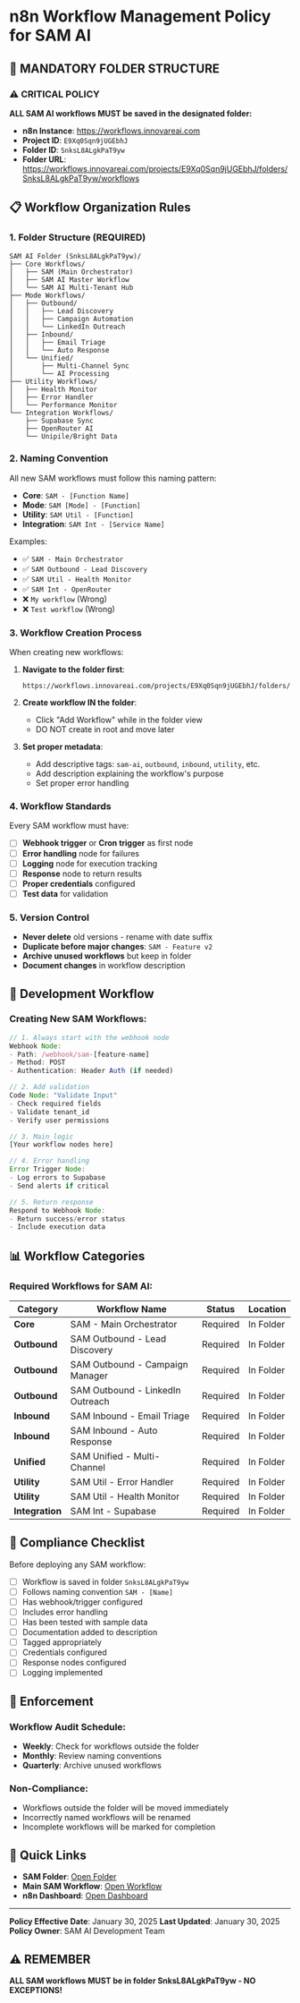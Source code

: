 # n8n Workflow Management Policy for SAM AI

## 📁 MANDATORY FOLDER STRUCTURE

### ⚠️ CRITICAL POLICY
**ALL SAM AI workflows MUST be saved in the designated folder:**

- **n8n Instance**: https://workflows.innovareai.com
- **Project ID**: `E9Xq0Sqn9jUGEbhJ`
- **Folder ID**: `SnksL8ALgkPaT9yw`
- **Folder URL**: https://workflows.innovareai.com/projects/E9Xq0Sqn9jUGEbhJ/folders/SnksL8ALgkPaT9yw/workflows

## 📋 Workflow Organization Rules

### 1. **Folder Structure** (REQUIRED)
```
SAM AI Folder (SnksL8ALgkPaT9yw)/
├── Core Workflows/
│   ├── SAM (Main Orchestrator)
│   ├── SAM AI Master Workflow
│   └── SAM AI Multi-Tenant Hub
├── Mode Workflows/
│   ├── Outbound/
│   │   ├── Lead Discovery
│   │   ├── Campaign Automation
│   │   └── LinkedIn Outreach
│   ├── Inbound/
│   │   ├── Email Triage
│   │   └── Auto Response
│   └── Unified/
│       ├── Multi-Channel Sync
│       └── AI Processing
├── Utility Workflows/
│   ├── Health Monitor
│   ├── Error Handler
│   └── Performance Monitor
└── Integration Workflows/
    ├── Supabase Sync
    ├── OpenRouter AI
    └── Unipile/Bright Data
```

### 2. **Naming Convention**
All new SAM workflows must follow this naming pattern:
- **Core**: `SAM - [Function Name]`
- **Mode**: `SAM [Mode] - [Function]`
- **Utility**: `SAM Util - [Function]`
- **Integration**: `SAM Int - [Service Name]`

Examples:
- ✅ `SAM - Main Orchestrator`
- ✅ `SAM Outbound - Lead Discovery`
- ✅ `SAM Util - Health Monitor`
- ✅ `SAM Int - OpenRouter`
- ❌ `My workflow` (Wrong)
- ❌ `Test workflow` (Wrong)

### 3. **Workflow Creation Process**

When creating new workflows:

1. **Navigate to the folder first**:
   ```
   https://workflows.innovareai.com/projects/E9Xq0Sqn9jUGEbhJ/folders/SnksL8ALgkPaT9yw
   ```

2. **Create workflow IN the folder**:
   - Click "Add Workflow" while in the folder view
   - DO NOT create in root and move later

3. **Set proper metadata**:
   - Add descriptive tags: `sam-ai`, `outbound`, `inbound`, `utility`, etc.
   - Add description explaining the workflow's purpose
   - Set proper error handling

### 4. **Workflow Standards**

Every SAM workflow must have:
- [ ] **Webhook trigger** or **Cron trigger** as first node
- [ ] **Error handling** node for failures
- [ ] **Logging** node for execution tracking
- [ ] **Response** node to return results
- [ ] **Proper credentials** configured
- [ ] **Test data** for validation

### 5. **Version Control**

- **Never delete** old versions - rename with date suffix
- **Duplicate before major changes**: `SAM - Feature v2`
- **Archive unused workflows** but keep in folder
- **Document changes** in workflow description

## 🔧 Development Workflow

### Creating New SAM Workflows:

```javascript
// 1. Always start with the webhook node
Webhook Node:
- Path: /webhook/sam-[feature-name]
- Method: POST
- Authentication: Header Auth (if needed)

// 2. Add validation
Code Node: "Validate Input"
- Check required fields
- Validate tenant_id
- Verify user permissions

// 3. Main logic
[Your workflow nodes here]

// 4. Error handling
Error Trigger Node:
- Log errors to Supabase
- Send alerts if critical

// 5. Return response
Respond to Webhook Node:
- Return success/error status
- Include execution data
```

## 📊 Workflow Categories

### Required Workflows for SAM AI:

| Category | Workflow Name | Status | Location |
|----------|--------------|--------|----------|
| **Core** | SAM - Main Orchestrator | Required | In Folder |
| **Outbound** | SAM Outbound - Lead Discovery | Required | In Folder |
| **Outbound** | SAM Outbound - Campaign Manager | Required | In Folder |
| **Outbound** | SAM Outbound - LinkedIn Outreach | Required | In Folder |
| **Inbound** | SAM Inbound - Email Triage | Required | In Folder |
| **Inbound** | SAM Inbound - Auto Response | Required | In Folder |
| **Unified** | SAM Unified - Multi-Channel | Required | In Folder |
| **Utility** | SAM Util - Error Handler | Required | In Folder |
| **Utility** | SAM Util - Health Monitor | Required | In Folder |
| **Integration** | SAM Int - Supabase | Required | In Folder |

## 🚨 Compliance Checklist

Before deploying any SAM workflow:

- [ ] Workflow is saved in folder `SnksL8ALgkPaT9yw`
- [ ] Follows naming convention `SAM - [Name]`
- [ ] Has webhook/trigger configured
- [ ] Includes error handling
- [ ] Has been tested with sample data
- [ ] Documentation added to description
- [ ] Tagged appropriately
- [ ] Credentials configured
- [ ] Response nodes configured
- [ ] Logging implemented

## 📝 Enforcement

### Workflow Audit Schedule:
- **Weekly**: Check for workflows outside the folder
- **Monthly**: Review naming conventions
- **Quarterly**: Archive unused workflows

### Non-Compliance:
- Workflows outside the folder will be moved immediately
- Incorrectly named workflows will be renamed
- Incomplete workflows will be marked for completion

## 🔗 Quick Links

- **SAM Folder**: [Open Folder](https://workflows.innovareai.com/projects/E9Xq0Sqn9jUGEbhJ/folders/SnksL8ALgkPaT9yw/workflows)
- **Main SAM Workflow**: [Open Workflow](https://workflows.innovareai.com/workflow/aR0ADfWS0ynkR6Gm)
- **n8n Dashboard**: [Open Dashboard](https://workflows.innovareai.com)

---

**Policy Effective Date**: January 30, 2025
**Last Updated**: January 30, 2025
**Policy Owner**: SAM AI Development Team

## ⚠️ REMEMBER
**ALL SAM workflows MUST be in folder SnksL8ALgkPaT9yw - NO EXCEPTIONS!**